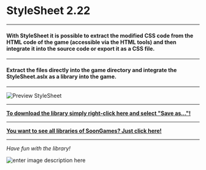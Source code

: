 # StyleSheet 2.22
---
#### With StyleSheet it is possible to extract the modified CSS code from the HTML code of the game (accessible via the HTML tools) and then integrate it into the source code or export it as a CSS file.
---
#### Extract the files directly into the game directory and integrate the StyleSheet.aslx as a library into the game.
---

![Preview StyleSheet](https://raw.githubusercontent.com/SoonGames/quest_libraries/master/StyleSheet/readme/StyleSheet.gif)

---
**[To download the library simply right-click here and select "Save as..."!](https://github.com/SoonGames/quest_libraries/blob/master/StyleSheet/StyleSheet.zip?raw=true)**

---
**[You want to see all libraries of SoonGames? Just click here!](https://github.com/SoonGames/quest_libraries)**

---

*Have fun with the library!*

![enter image description here](https://raw.githubusercontent.com/SoonGames/quest_libraries/master/soongames.png)